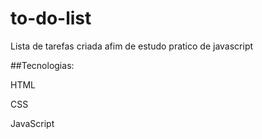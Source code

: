 # to-do-list
 Lista de tarefas criada afim de estudo pratico de javascript

##Tecnologias:

<p>HTML</p>
<p>CSS</p>
<p>JavaScript</p>

